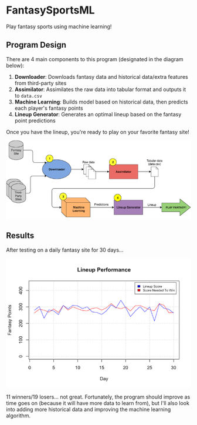 # FantasySportsML

Play fantasy sports using machine learning!

## Program Design

There are 4 main components to this program (designated in the diagram below):

1. **Downloader**: Downloads fantasy data and historical data/extra features from third-party sites
1. **Assimilator**: Assimilates the raw data into tabular format and outputs it to `data.csv`
1. **Machine Learning**: Builds model based on historical data, then predicts each player's fantasy points
1. **Lineup Generator**: Generates an optimal lineup based on the fantasy point predictions

Once you have the lineup, you're ready to play on your favorite fantasy site!


![Design flow diagram](/README_files/ProgramDesign.png)

## Results

After testing on a daily fantasy site for 30 days...

![Lineup Performance](/README_files/Performance.png)

11 winners/19 losers... not great. Fortunately, the program should improve as time goes on (because it will have more data to learn from), but I'll also look into adding more historical data and improving the machine learning algorithm.


